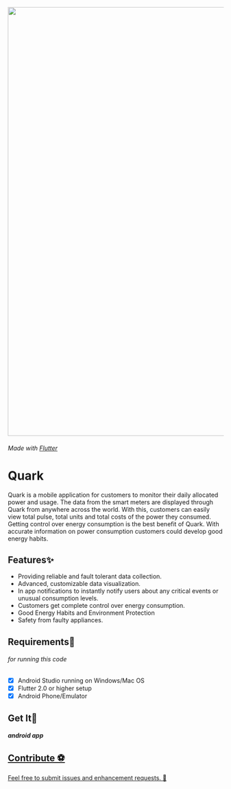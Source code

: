 

<div align="center">
  <img src="assets/q.png" width="1000">
</div>

###### Made with <a href="https://flutter.dev/"> Flutter </a>
# Quark 
Quark is a mobile application for customers to monitor their daily allocated power and usage. The data from the smart meters are displayed through Quark from anywhere across the world. With this, customers can easily view total pulse, total units and total costs of the power they consumed. Getting control over energy consumption is the best benefit of Quark. With accurate information on power consumption customers could develop good energy habits.


## Features✨

* Providing reliable and fault tolerant data collection.
* Advanced, customizable data visualization.
* In app notifications to instantly notify users about any critical events or unusual consumption levels.
* Customers get complete control over energy consumption.
* Good Energy Habits and Environment Protection
* Safety from faulty appliances.


 <div></div>

## Requirements🎫
###### for running this code
- [x] Android Studio running on Windows/Mac OS
- [x] Flutter 2.0 or higher setup
- [x] Android Phone/Emulator

## Get It🎊

##### android app 
<a href='//com-example-multicalculator.en.uptodown.com/android' title='Download Quark' >
              





## Contribute ⚽

Feel free to submit issues and enhancement requests. 🤗




